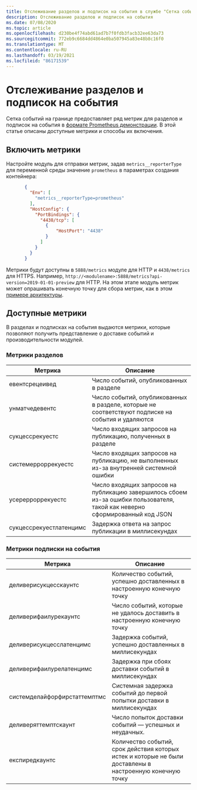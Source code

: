 ```yaml
---
title: Отслеживание разделов и подписок на события в службе "Сетка событий Azure" IoT Edge | Документация Майкрософт
description: Отслеживание разделов и подписок на события
ms.date: 07/08/2020
ms.topic: article
ms.openlocfilehash: d230be4f74abd61ad7b7f0fdb3facb32ee63da73
ms.sourcegitcommit: 772eb9c6684dd4864e0ba507945a83e48b8c16f0
ms.translationtype: MT
ms.contentlocale: ru-RU
ms.lasthandoff: 03/19/2021
ms.locfileid: "86171539"
---
```

# <a name="monitor-topics-and-event-subscriptions"></a>Отслеживание разделов и подписок на события

Сетка событий на границе предоставляет ряд метрик для разделов и подписок на события в [формате Prometheus демонстрации](https://prometheus.io/docs/instrumenting/exposition_formats/). В этой статье описаны доступные метрики и способы их включения.

## <a name="enable-metrics"></a>Включить метрики

Настройте модуль для отправки метрик, задав `metrics__reporterType` для переменной среды значение `prometheus` в параметрах создания контейнера:

 ```json
        {
          "Env": [
            "metrics__reporterType=prometheus"
          ],
          "HostConfig": {
            "PortBindings": {
              "4438/tcp": [
                {
                    "HostPort": "4438"
                }
              ]
            }
          }
        }
 ```    

Метрики будут доступны в `5888/metrics` модуле для HTTP и `4438/metrics` для HTTPS. Например, `http://<modulename>:5888/metrics?api-version=2019-01-01-preview` для HTTP. На этом этапе модуль метрик может опрашивать конечную точку для сбора метрик, как в этом [примере архитектуры](https://github.com/veyalla/ehm).

## <a name="available-metrics"></a>Доступные метрики

В разделах и подписках на события выдаются метрики, которые позволяют получить представление о доставке событий и производительности модулей.

### <a name="topic-metrics"></a>Метрики разделов

| Метрика | Описание |
| ------ | ----------- |
| евентсрецеивед | Число событий, опубликованных в разделе
| унматчедевентс | Число событий, опубликованных в разделе, которые не соответствуют подписке на события и удаляются
| сукцессрекуестс | Число входящих запросов на публикацию, полученных в разделе
| системерроррекуестс | Число входящих запросов на публикацию, не выполненных из-за внутренней системной ошибки
| усерерроррекуестс | Число входящих запросов на публикацию завершилось сбоем из-за ошибки пользователя, такой как неверно сформированный код JSON
| сукцессрекуестлатенцимс | Задержка ответа на запрос публикации в миллисекундах


### <a name="event-subscription-metrics"></a>Метрики подписки на события

| Метрика | Описание |
| ------ | ----------- |
| деливерисукцесскаунтс | Количество событий, успешно доставленных в настроенную конечную точку
| деливерифаилурекаунтс | Число событий, которые не удалось доставить в настроенную конечную точку
| деливерисукцесслатенцимс | Задержка событий, успешно доставленных в миллисекундах
| деливерифаилурелатенцимс | Задержка при сбоях доставки событий в миллисекундах
| системделайфорфирстаттемптмс | Системная задержка событий до первой попытки доставки в миллисекундах
| деливеряттемптскаунт | Число попыток доставки событий — успешных и неудачных.
| експиредкаунтс | Количество событий, срок действия которых истек и которые не были доставлены в настроенную конечную точку